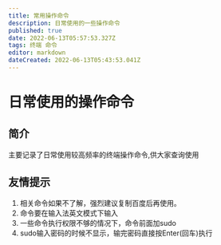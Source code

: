 ```yaml
---
title: 常用操作命令
description: 日常使用的一些操作命令
published: true
date: 2022-06-13T05:57:53.327Z
tags: 终端 命令
editor: markdown
dateCreated: 2022-06-13T05:43:53.041Z
---
```


# 日常使用的操作命令
## 简介
主要记录了日常使用较高频率的终端操作命令,供大家查询使用

## 友情提示
1. 相关命令如果不了解，强烈建议复制百度后再使用。
1. 命令要在输入法英文模式下输入
1. 一些命令执行权限不够的情况下，命令前面加sudo
1. sudo输入密码的时候不显示，输完密码直接按Enter(回车)执行

